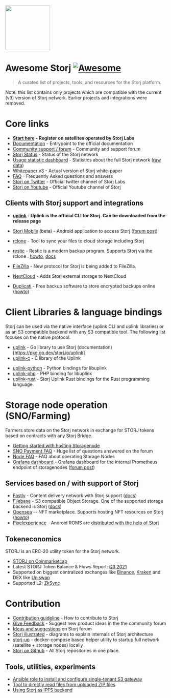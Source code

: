 <img src="https://assets.website-files.com/602eda09fc78afc76e9706b6/60917840ebdae99bf420b0a3_dcs.svg" width="140"/>

# Awesome Storj [![Awesome](https://cdn.rawgit.com/sindresorhus/awesome/d7305f38d29fed78fa85652e3a63e154dd8e8829/media/badge.svg)](https://github.com/sindresorhus/awesome)

> A curated list of projects, tools, and resources for the Storj platform. 

Note: this list contains only projects which are compatible with the current (v3) version of Storj network. Earlier projects and integrations were removed.

# Core links

- **[Start here](https://www.storj.io/) - Register on satellites operated by Storj Labs**
- [Documentation](https://docs.storj.io/dcs/) - Entrypoint to the official documentation
- [Community support / forum](forum.storj.io/) - Community and support forum
- [Storj Status](https://status.storj.io/) - Status of the Storj network
- [Usage statistic dashboard](https://storjstats.info/) - Statistics about the full Storj network ([raw data](https://stats.storjshare.io/))
- [Whitepaper v3](https://storj.io/storj.pdf) - Actual version of Storj white-paper 
- [FAQ](https://docs.storj.io/dcs/support/faqs) - Frequently Asked questions and answers 
- [Storj on Twitter](https://twitter.com/storj/) - Official twitter channel of Storj Labs
- [Storj on Youtube](https://www.youtube.com/c/StorjLabs) - Official Youtube channel of Storj

## Clients with Storj support and integrations 

* **[uplink](https://github.com/storj/storj/releases) - Uplink is the official CLI for Storj. Can be downloaded from the release page** 
* [Storj Mobile](https://play.google.com/store/apps/details?id=com.storj_mobile) (beta) - Android application to access Storj ([forum post](https://forum.storj.io/t/storj-mobile-beta-for-android/15578))
* [rclone](https://rclone.org/tardigrade/) - Tool to sync your files to cloud storage including Storj 
* [restic]() - Restic is a modern backup program. Supports Storj via the rclone . [howto](https://docs.storj.io/dcs/how-tos/backup-with-restic), [docs](https://restic.readthedocs.io/en/stable/030_preparing_a_new_repo.html#other-services-via-rclone)

* [FileZilla](https://docs.storj.io/dcs/how-tos/set-up-filezilla-for-decentralized-file-transfer) - New protocol for Storj is being added to FileZilla. 
* [NextCloud](https://apps.nextcloud.com/apps/storj) - Adds Storj external storage to NextCloud 
* [Duplicati](https://www.duplicati.com/) - Free backup software to store encrypted backups online ([howto](https://docs.storj.io/dcs/how-tos/backup-with-duplicati))

# Client Libraries & language bindings

Storj can be used via the native interface (uplink CLI and uplink libraries) or as an S3 compatible backend with any S3 compatible tool. The following list focuses on the native protocol.

- [uplink](https://github.com/storj/uplink) - Go library to use Storj (documentation)[https://pkg.go.dev/storj.io/uplink]
- [uplink-c](https://github.com/storj/uplink-c) - C library of the Uplink

* [uplink-python](https://github.com/storj-thirdparty/uplink-python) - Python bindings for libuplink
* [uplink-php](https://github.com/storj-thirdparty/uplink-php/pull/20#pullrequestreview-818737763) - PHP binding for libuplink
* [uplink-rust](https://github.com/storj-thirdparty/uplink-rust) - Storj Uplink Rust bindings for the Rust programming language.

# Storage node operation (SNO/Farming)

Farmers store data on the Storj network in exchange for STORJ tokens based on contracts with any Storj Bridge.

- [Getting started with hosting Storagenode](https://www.storj.io/host-a-node/)
- [SNO Payment FAQ](https://forum.storj.io/t/sno-payment-mega-faq/16228) - Huge list of questions answered on the forum
- [Node FAQ](https://docs.storj.io/node/resources/faq) - FAQ about operating Storage Nodes
- [Grafana dashboard](https://gist.github.com/littleskunk/b16567743626d9dd33454463a2e8a5d4) - Grafana dashboard for the internal Prometheus endpoint of storagenodes ([forum post](https://forum.storj.io/t/tech-preview-email-alerts-with-grafana-and-prometheus/16156/8))

## Services based on / with support of Storj 

* [Fastly](https://fastly.com) - Content delivery network with Storj support ([docs](https://docs.fastly.com/en/guides/storj-dcs-object-storage))
* [Filebase](https://filebase.com/) - S3 compatible Object Storage. One of the supported storage backend is Storj ([docs](https://docs.filebase.com/what-is-filebase/our-ecosystem/storage-networks/storj#how-do-i-store-data-on-storj-through-filebase))
* [Opensea](https://opensea.io/) -- NFT marketplace. Supports hosting NFT resources on Storj ([howto](https://docs.storj.io/dcs/how-tos/nft-storage))
* [Pixelexperience](https://download.pixelexperience.org/) - Android ROMS are [distributed with the help of Storj](https://www.storj.io/blog/pixelexperience-scales-up-software-distribution-with-storj-dcs)

## Tokeneconomics

STORJ is an ERC-20 utility token for the Storj network.

* [STORJ on Coinmarketcap](https://coinmarketcap.com/currencies/storj/)
* Latest STORJ Token Balance & Flows Report: [Q3 2021](https://storj.io/blog/storj-token-balances-flows-report-q3-2021) 
* Supported on biggest centralized exchanges like [Binance](https://www.binance.com/en), [Kraken](https://www.kraken.com/) and DEX like  [Uniswap](https://app.uniswap.org/#/swap)
* Supported L2: [ZkSync](https://storj-labs.gitbook.io/node/dependencies/storage-node-operator-payout-information/zk-sync-opt-in-for-snos)

# Contribution

- [Contribution guideline](https://github.com/storj/storj/blob/main/CONTRIBUTING.md) - How to contribute to Storj
- [Give Feedback](https://forum.storj.io/c/ideas-and-suggestions/5) - Suggest new product ideas in the the community forum
- [Ideas and suggestions](https://forum.storj.io/c/ideas-and-suggestions/5) on Storj forum
- [Storj illustrated](https://github.com/storj/illustrated) - diagrams to explain internals of Storj architecture
- [storj-up](https://github.com/storj/up) - docker-compose based helper utility to startup full network (satellite + storage nodes) locally
- [Storj on Github](https://github.com/storj) - All Storj repositories in one place.

## Tools, utilities, experiments

- [Ansible role to install and configure single-tenant S3 gateway](https://gitlab.phowork.fr/phowork/iac/ansible/roles/storj-gateway-st)
- [Tool to directly read files from uploaded ZIP files](https://github.com/storj/zipper)
- [Using Storj as IPFS backend](https://github.com/kaloyan-raev/ipfs-go-ds-storj)
